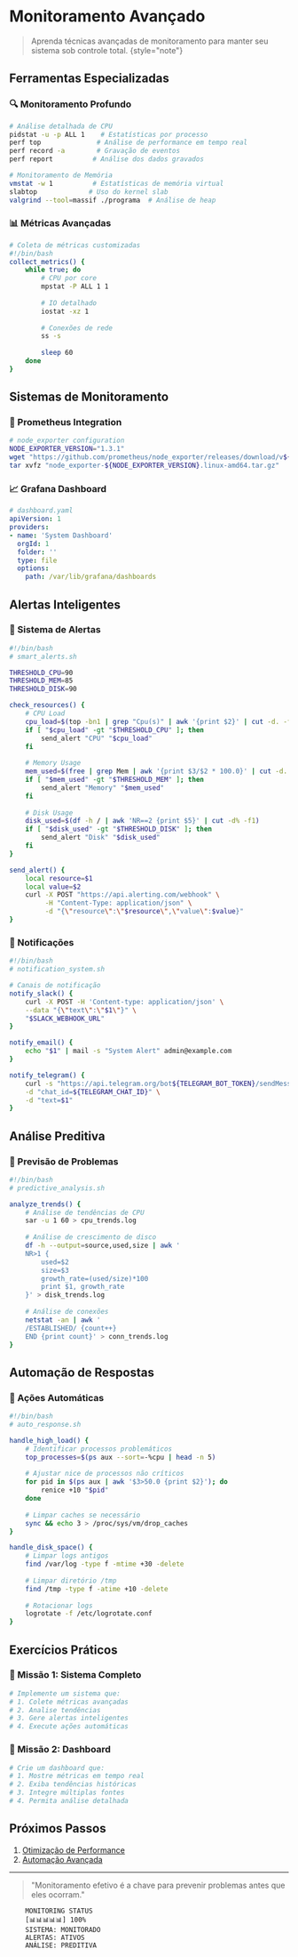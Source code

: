 # Monitoramento Avançado

> Aprenda técnicas avançadas de monitoramento para manter seu sistema sob controle total.
> {style="note"}

## Ferramentas Especializadas

### 🔍 Monitoramento Profundo
```bash
# Análise detalhada de CPU
pidstat -u -p ALL 1    # Estatísticas por processo
perf top              # Análise de performance em tempo real
perf record -a        # Gravação de eventos
perf report          # Análise dos dados gravados

# Monitoramento de Memória
vmstat -w 1          # Estatísticas de memória virtual
slabtop             # Uso do kernel slab
valgrind --tool=massif ./programa  # Análise de heap
```

### 📊 Métricas Avançadas
```bash
# Coleta de métricas customizadas
#!/bin/bash
collect_metrics() {
    while true; do
        # CPU por core
        mpstat -P ALL 1 1
        
        # IO detalhado
        iostat -xz 1
        
        # Conexões de rede
        ss -s
        
        sleep 60
    done
}
```

## Sistemas de Monitoramento

### 🎯 Prometheus Integration
```bash
# node_exporter configuration
NODE_EXPORTER_VERSION="1.3.1"
wget "https://github.com/prometheus/node_exporter/releases/download/v${NODE_EXPORTER_VERSION}/node_exporter-${NODE_EXPORTER_VERSION}.linux-amd64.tar.gz"
tar xvfz "node_exporter-${NODE_EXPORTER_VERSION}.linux-amd64.tar.gz"
```

### 📈 Grafana Dashboard
```yaml
# dashboard.yaml
apiVersion: 1
providers:
- name: 'System Dashboard'
  orgId: 1
  folder: ''
  type: file
  options:
    path: /var/lib/grafana/dashboards
```

## Alertas Inteligentes

### 🚨 Sistema de Alertas
```bash
#!/bin/bash
# smart_alerts.sh

THRESHOLD_CPU=90
THRESHOLD_MEM=85
THRESHOLD_DISK=90

check_resources() {
    # CPU Load
    cpu_load=$(top -bn1 | grep "Cpu(s)" | awk '{print $2}' | cut -d. -f1)
    if [ "$cpu_load" -gt "$THRESHOLD_CPU" ]; then
        send_alert "CPU" "$cpu_load"
    fi
    
    # Memory Usage
    mem_used=$(free | grep Mem | awk '{print $3/$2 * 100.0}' | cut -d. -f1)
    if [ "$mem_used" -gt "$THRESHOLD_MEM" ]; then
        send_alert "Memory" "$mem_used"
    fi
    
    # Disk Usage
    disk_used=$(df -h / | awk 'NR==2 {print $5}' | cut -d% -f1)
    if [ "$disk_used" -gt "$THRESHOLD_DISK" ]; then
        send_alert "Disk" "$disk_used"
    fi
}

send_alert() {
    local resource=$1
    local value=$2
    curl -X POST "https://api.alerting.com/webhook" \
         -H "Content-Type: application/json" \
         -d "{\"resource\":\"$resource\",\"value\":$value}"
}
```

### 📱 Notificações
```bash
#!/bin/bash
# notification_system.sh

# Canais de notificação
notify_slack() {
    curl -X POST -H 'Content-type: application/json' \
    --data "{\"text\":\"$1\"}" \
    "$SLACK_WEBHOOK_URL"
}

notify_email() {
    echo "$1" | mail -s "System Alert" admin@example.com
}

notify_telegram() {
    curl -s "https://api.telegram.org/bot${TELEGRAM_BOT_TOKEN}/sendMessage" \
    -d "chat_id=${TELEGRAM_CHAT_ID}" \
    -d "text=$1"
}
```

## Análise Preditiva

### 🔮 Previsão de Problemas
```bash
#!/bin/bash
# predictive_analysis.sh

analyze_trends() {
    # Análise de tendências de CPU
    sar -u 1 60 > cpu_trends.log
    
    # Análise de crescimento de disco
    df -h --output=source,used,size | awk '
    NR>1 {
        used=$2
        size=$3
        growth_rate=(used/size)*100
        print $1, growth_rate
    }' > disk_trends.log
    
    # Análise de conexões
    netstat -an | awk '
    /ESTABLISHED/ {count++}
    END {print count}' > conn_trends.log
}
```

## Automação de Respostas

### 🤖 Ações Automáticas
```bash
#!/bin/bash
# auto_response.sh

handle_high_load() {
    # Identificar processos problemáticos
    top_processes=$(ps aux --sort=-%cpu | head -n 5)
    
    # Ajustar nice de processos não críticos
    for pid in $(ps aux | awk '$3>50.0 {print $2}'); do
        renice +10 "$pid"
    done
    
    # Limpar caches se necessário
    sync && echo 3 > /proc/sys/vm/drop_caches
}

handle_disk_space() {
    # Limpar logs antigos
    find /var/log -type f -mtime +30 -delete
    
    # Limpar diretório /tmp
    find /tmp -type f -atime +10 -delete
    
    # Rotacionar logs
    logrotate -f /etc/logrotate.conf
}
```

## Exercícios Práticos

### 🎯 Missão 1: Sistema Completo
```bash
# Implemente um sistema que:
# 1. Colete métricas avançadas
# 2. Analise tendências
# 3. Gere alertas inteligentes
# 4. Execute ações automáticas
```

### 🎯 Missão 2: Dashboard
```bash
# Crie um dashboard que:
# 1. Mostre métricas em tempo real
# 2. Exiba tendências históricas
# 3. Integre múltiplas fontes
# 4. Permita análise detalhada
```

## Próximos Passos

1. [Otimização de Performance](performance-tuning.md)
2. [Automação Avançada](advanced-automation.md)

---

> "Monitoramento efetivo é a chave para prevenir problemas antes que eles ocorram."

```ascii
    MONITORING STATUS
    [📊📊📊📊📊] 100%
    SISTEMA: MONITORADO
    ALERTAS: ATIVOS
    ANÁLISE: PREDITIVA
```